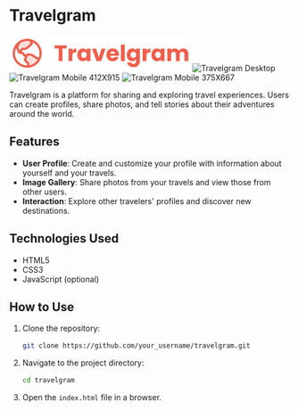 
# Travelgram

![Travelgram Logo](assets/icons/Logo.svg)
![Travelgram Desktop](https://github.com/user-attachments/assets/73e04964-ab78-49de-ba3a-6ffefa53a1df)
![Travelgram Mobile 412X915](https://github.com/user-attachments/assets/7c5f1aa7-cc16-4897-8599-4b609ea7836f)
![Travelgram Mobile 375X667](https://github.com/user-attachments/assets/43858bc8-7532-4961-817d-267351af03df)




Travelgram is a platform for sharing and exploring travel experiences. Users can create profiles, share photos, and tell stories about their adventures around the world.

## Features

- **User Profile**: Create and customize your profile with information about yourself and your travels.
- **Image Gallery**: Share photos from your travels and view those from other users.
- **Interaction**: Explore other travelers' profiles and discover new destinations.

## Technologies Used

- HTML5
- CSS3
- JavaScript (optional)

## How to Use

1. Clone the repository:
   ```bash
   git clone https://github.com/your_username/travelgram.git
   ```

2. Navigate to the project directory:
   ```bash
   cd travelgram
   ```

3. Open the `index.html` file in a browser.
